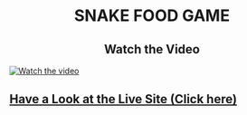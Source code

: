 <h1 align="Center" font="Open sans" >SNAKE FOOD GAME</h1>

<h2 align="Center" font="Open sans" >Watch the Video</h2>

[![Watch the video](https://img.youtube.com/vi/nAInOPK_CpA/maxresdefault.jpg)](https://youtu.be/nAInOPK_CpA)

## [Have a Look at the Live Site (Click here)](https://metalnomad78.itch.io/snake-food-game)


